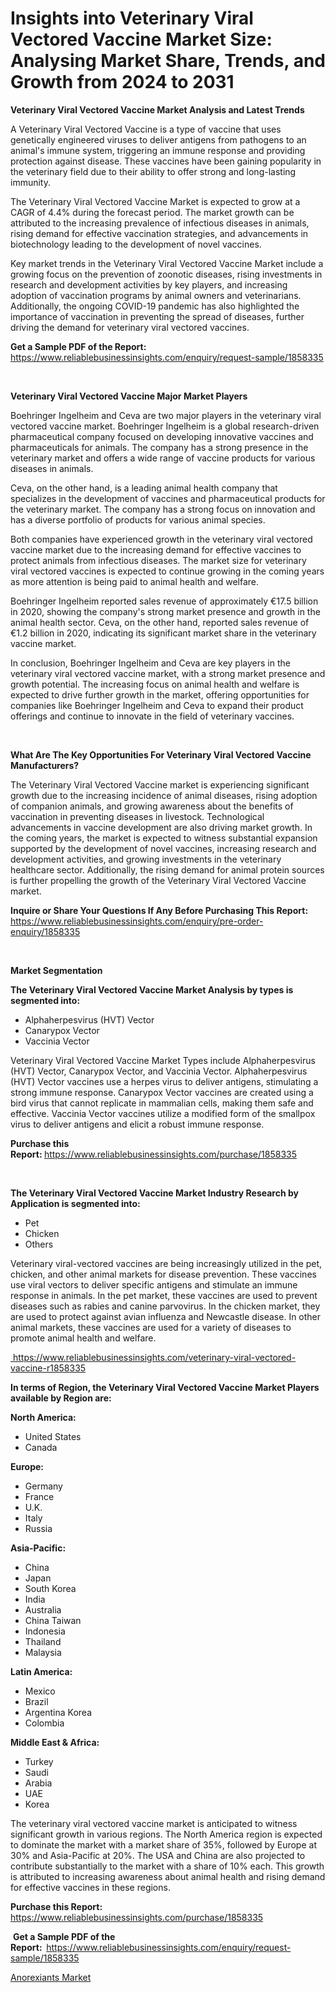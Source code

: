 <p><h1>Insights into Veterinary Viral Vectored Vaccine Market Size: Analysing Market Share, Trends, and Growth from 2024 to 2031</h1></p><p><strong>Veterinary Viral Vectored Vaccine Market Analysis and Latest Trends</strong></p>
<p><p>A Veterinary Viral Vectored Vaccine is a type of vaccine that uses genetically engineered viruses to deliver antigens from pathogens to an animal's immune system, triggering an immune response and providing protection against disease. These vaccines have been gaining popularity in the veterinary field due to their ability to offer strong and long-lasting immunity.</p><p>The Veterinary Viral Vectored Vaccine Market is expected to grow at a CAGR of 4.4% during the forecast period. The market growth can be attributed to the increasing prevalence of infectious diseases in animals, rising demand for effective vaccination strategies, and advancements in biotechnology leading to the development of novel vaccines.</p><p>Key market trends in the Veterinary Viral Vectored Vaccine Market include a growing focus on the prevention of zoonotic diseases, rising investments in research and development activities by key players, and increasing adoption of vaccination programs by animal owners and veterinarians. Additionally, the ongoing COVID-19 pandemic has also highlighted the importance of vaccination in preventing the spread of diseases, further driving the demand for veterinary viral vectored vaccines.</p></p>
<p><strong>Get a Sample PDF of the Report:&nbsp;</strong> <a href="https://www.reliablebusinessinsights.com/enquiry/request-sample/1858335">https://www.reliablebusinessinsights.com/enquiry/request-sample/1858335</a></p>
<p>&nbsp;</p>
<p><strong>Veterinary Viral Vectored Vaccine Major Market Players</strong></p>
<p><p>Boehringer Ingelheim and Ceva are two major players in the veterinary viral vectored vaccine market. Boehringer Ingelheim is a global research-driven pharmaceutical company focused on developing innovative vaccines and pharmaceuticals for animals. The company has a strong presence in the veterinary market and offers a wide range of vaccine products for various diseases in animals.</p><p>Ceva, on the other hand, is a leading animal health company that specializes in the development of vaccines and pharmaceutical products for the veterinary market. The company has a strong focus on innovation and has a diverse portfolio of products for various animal species.</p><p>Both companies have experienced growth in the veterinary viral vectored vaccine market due to the increasing demand for effective vaccines to protect animals from infectious diseases. The market size for veterinary viral vectored vaccines is expected to continue growing in the coming years as more attention is being paid to animal health and welfare.</p><p>Boehringer Ingelheim reported sales revenue of approximately €17.5 billion in 2020, showing the company's strong market presence and growth in the animal health sector. Ceva, on the other hand, reported sales revenue of €1.2 billion in 2020, indicating its significant market share in the veterinary vaccine market.</p><p>In conclusion, Boehringer Ingelheim and Ceva are key players in the veterinary viral vectored vaccine market, with a strong market presence and growth potential. The increasing focus on animal health and welfare is expected to drive further growth in the market, offering opportunities for companies like Boehringer Ingelheim and Ceva to expand their product offerings and continue to innovate in the field of veterinary vaccines.</p></p>
<p>&nbsp;</p>
<p><strong>What Are The Key Opportunities For Veterinary Viral Vectored Vaccine Manufacturers?</strong></p>
<p><p>The Veterinary Viral Vectored Vaccine market is experiencing significant growth due to the increasing incidence of animal diseases, rising adoption of companion animals, and growing awareness about the benefits of vaccination in preventing diseases in livestock. Technological advancements in vaccine development are also driving market growth. In the coming years, the market is expected to witness substantial expansion supported by the development of novel vaccines, increasing research and development activities, and growing investments in the veterinary healthcare sector. Additionally, the rising demand for animal protein sources is further propelling the growth of the Veterinary Viral Vectored Vaccine market.</p></p>
<p><strong>Inquire or Share Your Questions If Any Before Purchasing This Report:</strong> <a href="https://www.reliablebusinessinsights.com/enquiry/pre-order-enquiry/1858335">https://www.reliablebusinessinsights.com/enquiry/pre-order-enquiry/1858335</a></p>
<p>&nbsp;</p>
<p><strong>Market Segmentation</strong></p>
<p><strong>The Veterinary Viral Vectored Vaccine Market Analysis by types is segmented into:</strong></p>
<p><ul><li>Alphaherpesvirus (HVT) Vector</li><li>Canarypox Vector</li><li>Vaccinia Vector</li></ul></p>
<p><p>Veterinary Viral Vectored Vaccine Market Types include Alphaherpesvirus (HVT) Vector, Canarypox Vector, and Vaccinia Vector. Alphaherpesvirus (HVT) Vector vaccines use a herpes virus to deliver antigens, stimulating a strong immune response. Canarypox Vector vaccines are created using a bird virus that cannot replicate in mammalian cells, making them safe and effective. Vaccinia Vector vaccines utilize a modified form of the smallpox virus to deliver antigens and elicit a robust immune response.</p></p>
<p><strong>Purchase this Report:&nbsp;</strong><a href="https://www.reliablebusinessinsights.com/purchase/1858335">https://www.reliablebusinessinsights.com/purchase/1858335</a></p>
<p>&nbsp;</p>
<p><strong>The Veterinary Viral Vectored Vaccine Market Industry Research by Application is segmented into:</strong></p>
<p><ul><li>Pet</li><li>Chicken</li><li>Others</li></ul></p>
<p><p>Veterinary viral-vectored vaccines are being increasingly utilized in the pet, chicken, and other animal markets for disease prevention. These vaccines use viral vectors to deliver specific antigens and stimulate an immune response in animals. In the pet market, these vaccines are used to prevent diseases such as rabies and canine parvovirus. In the chicken market, they are used to protect against avian influenza and Newcastle disease. In other animal markets, these vaccines are used for a variety of diseases to promote animal health and welfare.</p></p>
<p><a href="https://www.reliablebusinessinsights.com/veterinary-viral-vectored-vaccine-r1858335">&nbsp;https://www.reliablebusinessinsights.com/veterinary-viral-vectored-vaccine-r1858335</a></p>
<p><strong>In terms of Region, the Veterinary Viral Vectored Vaccine Market Players available by Region are:</strong></p>
<p>
    <p> <strong> North America: </strong>
        <ul>
            <li>United States</li>
            <li>Canada</li>
        </ul>
        </p> 
    <p> <strong> Europe: </strong>
        <ul>
            <li>Germany</li>
            <li>France</li>
            <li>U.K.</li>
            <li>Italy</li>
            <li>Russia</li>
        </ul>
        </p> 
    <p> <strong> Asia-Pacific: </strong>
        <ul>
            <li>China</li>
            <li>Japan</li>
            <li>South Korea</li>
            <li>India</li>
            <li>Australia</li>
            <li>China Taiwan</li>
            <li>Indonesia</li>
            <li>Thailand</li>
            <li>Malaysia</li>
        </ul>
        </p> 
    <p> <strong> Latin America: </strong>
        <ul>
            <li>Mexico</li>
            <li>Brazil</li>
            <li>Argentina Korea</li>
            <li>Colombia</li>
        </ul>
        </p> 
    <p> <strong> Middle East & Africa: </strong>
        <ul>
            <li>Turkey</li>
            <li>Saudi</li>
            <li>Arabia</li>
            <li>UAE</li>
            <li>Korea</li>
        </ul>
    </p>
    </p>
<p><p>The veterinary viral vectored vaccine market is anticipated to witness significant growth in various regions. The North America region is expected to dominate the market with a market share of 35%, followed by Europe at 30% and Asia-Pacific at 20%. The USA and China are also projected to contribute substantially to the market with a share of 10% each. This growth is attributed to increasing awareness about animal health and rising demand for effective vaccines in these regions.</p></p>
<p><strong>Purchase this Report: </strong><a href="https://www.reliablebusinessinsights.com/purchase/1858335">https://www.reliablebusinessinsights.com/purchase/1858335</a></p>
<p>&nbsp;<strong>Get a Sample PDF of the Report:&nbsp;&nbsp;</strong><a href="https://www.reliablebusinessinsights.com/enquiry/request-sample/1858335">https://www.reliablebusinessinsights.com/enquiry/request-sample/1858335</a></p>
<p><strong></strong></p>
<p><p><a href="https://github.com/irjbaube82/Market-Research-Report-List-1/blob/main/anorexiants-market.md">Anorexiants Market</a></p></p>